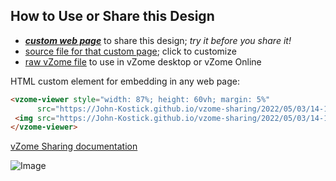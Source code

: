 
## How to Use or Share this Design

 - [***custom web page***][post] to share this design; *try it before you share it!*
 - [source file for that custom page][source]; click to customize
 - [raw vZome file][raw] to use in vZome desktop or vZome Online
 
 HTML custom element for embedding in any web page:
 ```html
<vzome-viewer style="width: 87%; height: 60vh; margin: 5%"
       src="https://John-Kostick.github.io/vzome-sharing/2022/05/03/14-10-13-Cube-to-Lavender-#-1/Cube-to-Lavender-#-1.vZome" >
  <img src="https://John-Kostick.github.io/vzome-sharing/2022/05/03/14-10-13-Cube-to-Lavender-#-1/Cube-to-Lavender-#-1.png" />
</vzome-viewer>
 ```

[vZome Sharing documentation](https://vzome.github.io/vzome/sharing.html#how-it-works)

![Image](<Cube-to-Lavender-#-1.png>)


[post]: <https://John-Kostick.github.io/vzome-sharing/2022/05/03/Cube-to-Lavender-#-1-14-10-13.html>
[source]: <https://github.com/John-Kostick/vzome-sharing/edit/main/_posts/2022-05-03-Cube-to-Lavender-#-1-14-10-13.md>
[raw]: <https://raw.githubusercontent.com/John-Kostick/vzome-sharing/main/2022/05/03/14-10-13-Cube-to-Lavender-#-1/Cube-to-Lavender-#-1.vZome>